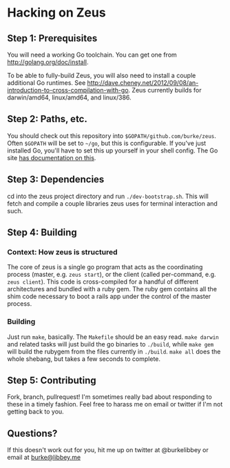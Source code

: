 # Hacking on Zeus

## Step 1: Prerequisites

You will need a working Go toolchain. You can get one from http://golang.org/doc/install.

To be able to fully-build Zeus, you will also need to install a couple additional Go runtimes. See http://dave.cheney.net/2012/09/08/an-introduction-to-cross-compilation-with-go. Zeus currently builds for darwin/amd64, linux/amd64, and linux/386.

## Step 2: Paths, etc.

You should check out this repository into `$GOPATH/github.com/burke/zeus`. Often `$GOPATH` will be set to `~/go`, but this is configurable. If you've just installed Go, you'll have to set this up yourself in your shell config. The Go site [has documentation on this](http://golang.org/doc/code.html).

## Step 3: Dependencies

cd into the zeus project directory and run `./dev-bootstrap.sh`. This will fetch and compile a couple libraries zeus uses for terminal interaction and such.

## Step 4: Building

### Context: How zeus is structured

The core of zeus is a single go program that acts as the coordinating process (master, e.g. `zeus start`), or the client (called per-command, e.g. `zeus client`). This code is cross-compiled for a handful of different architectures and bundled with a ruby gem. The ruby gem contains all the shim code necessary to boot a rails app under the control of the master process.

### Building

Just run `make`, basically. The `Makefile` should be an easy read. `make darwin` and related tasks will just build the go binaries to `./build`, while `make gem` will build the rubygem from the files currently in `./build`. `make all` does the whole shebang, but takes a few seconds to complete.

## Step 5: Contributing

Fork, branch, pullrequest! I'm sometimes really bad about responding to these in a timely fashion. Feel free to harass me on email or twitter if I'm not getting back to you.

## Questions?

If this doesn't work out for you, hit me up on twitter at @burkelibbey or email at burke@libbey.me

